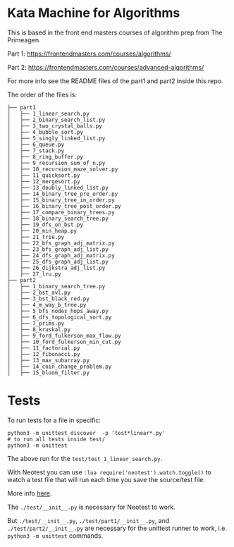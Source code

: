 # Kata Machine for Algorithms

This is based in the front end masters courses of algorithm prep from 
The Primeagen.

Part 1:
<https://frontendmasters.com/courses/algorithms/>

Part 2:
<https://frontendmasters.com/courses/advanced-algorithms/>

For more info see the README files of the part1 and part2 inside this repo.

The order of the files is:

```
├── part1
│   ├── 1_linear_search.py
│   ├── 2_binary_search_list.py
│   ├── 3_two_crystal_balls.py
│   ├── 4_bubble_sort.py
│   ├── 5_singly_linked_list.py
│   ├── 6_queue.py
│   ├── 7_stack.py
│   ├── 8_ring_buffer.py
│   ├── 9_recursion_sum_of_n.py
│   ├── 10_recursion_maze_solver.py
│   ├── 11_quicksort.py
│   ├── 12_mergesort.py
│   ├── 13_doubly_linked_list.py
│   ├── 14_binary_tree_pre_order.py
│   ├── 15_binary_tree_in_order.py
│   ├── 16_binary_tree_post_order.py
│   ├── 17_compare_binary_trees.py
│   ├── 18_binary_search_tree.py
│   ├── 19_dfs_on_bst.py
│   ├── 20_min_heap.py
│   ├── 21_trie.py
│   ├── 22_bfs_graph_adj_matrix.py
│   ├── 23_bfs_graph_adj_list.py
│   ├── 24_dfs_graph_adj_matrix.py
│   ├── 25_dfs_graph_adj_list.py
│   ├── 26_dijkstra_adj_list.py
│   ├── 27_lru.py
├── part2
│   ├── 1_binary_search_tree.py
│   ├── 2_bst_avl.py
│   ├── 3_bst_black_red.py
│   ├── 4_m_way_b_tree.py
│   ├── 5_bfs_nodes_hops_away.py
│   ├── 6_dfs_topological_sort.py
│   ├── 7_prims.py
│   ├── 8_kruskal.py
│   ├── 9_ford_fulkerson_max_flow.py
│   ├── 10_ford_fulkerson_min_cut.py
│   ├── 11_factorial.py
│   ├── 12_fibonacci.py
│   ├── 13_max_subarray.py
│   ├── 14_coin_change_problem.py
│   ├── 15_bloom_filter.py
```

# Tests

To run tests for a file in specific:


```
python3 -m unittest discover  -p 'test*linear*.py'
# to run all tests inside test/
python3 -m unittest
```

The above run for the `test/test_1_linear_search.py`.

With Neotest you can use `:lua require('neotest').watch.toggle()` to watch
a test file that will run each time you save the source/test file.

More info [here](https://github.com/nvim-neotest/neotest#watch-tests).

The `./test/__init__.py` is necessary for Neotest to work.

But `./test/__init__.py`, `./test/part1/__init__.py`, and `./test/part2/__init__.py` 
are necessary for the unittest runner to work, i.e. `python3 -m unittest` commands.
